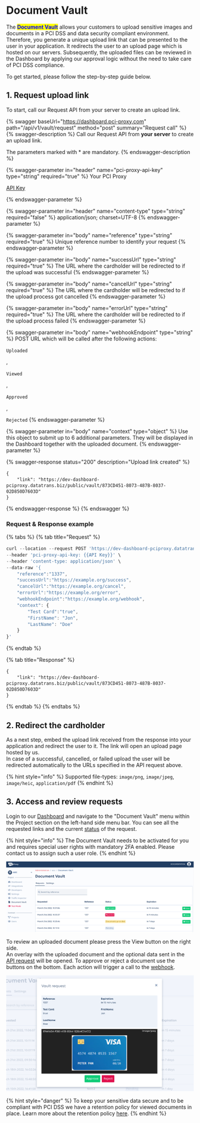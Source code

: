 # Document Vault

The <mark style="color:blue;">**Document Vault**</mark> allows your customers to upload sensitive images and documents in a PCI DSS and data security compliant environment. Therefore, you generate a unique upload link that can be presented to the user in your application. It redirects the user to an upload page which is hosted on our servers. Subsequently, the uploaded files can be reviewed in the Dashboard by applying our approval logic without the need to take care of PCI DSS compliance.

To get started, please follow the step-by-step guide below.

## 1. Request upload link

To start, call our Request API from your server to create an upload link.

{% swagger baseUrl="https://dashboard.pci-proxy.com" path="/api/v1/vault/request" method="post" summary="Request call" %}
{% swagger-description %}
Call our Request API from **your server** to create an upload link.

The parameters marked with \* are mandatory.&#x20;
{% endswagger-description %}

{% swagger-parameter in="header" name="pci-proxy-api-key" type="string" required="true" %}
Your PCI Proxy 

[API Key](../../resources/pci-proxy-dashboard/api-authentication-data.md)


{% endswagger-parameter %}

{% swagger-parameter in="header" name="content-type" type="string" required="false" %}
application/json; charset=UTF-8
{% endswagger-parameter %}

{% swagger-parameter in="body" name="reference" type="string" required="true" %}
Unique reference number to identify your request
{% endswagger-parameter %}

{% swagger-parameter in="body" name="successUrl" type="string" required="true" %}
The URL where the cardholder will be redirected to if the upload was successful
{% endswagger-parameter %}

{% swagger-parameter in="body" name="cancelUrl" type="string" required="true" %}
The URL where the cardholder will be redirected to if the upload process got cancelled 
{% endswagger-parameter %}

{% swagger-parameter in="body" name="errorUrl" type="string" required="true" %}
The URL where the cardholder will be redirected to if the upload process failed
{% endswagger-parameter %}

{% swagger-parameter in="body" name="webhookEndpoint" type="string" %}
POST URL which will be called after the following actions: 

`Uploaded`

, 

`Viewed`

, 

`Approved`

, 

`Rejected`
{% endswagger-parameter %}

{% swagger-parameter in="body" name="context" type="object" %}
Use this object to submit up to 6 additional parameters. They will be displayed in the Dashboard together with the uploaded document. 
{% endswagger-parameter %}

{% swagger-response status="200" description="Upload link created" %}
```
{
    "link": "https://dev-dashboard-pciproxy.datatrans.biz/public/vault/873CD451-8073-487B-8037-02D850D7603D"
}
```
{% endswagger-response %}
{% endswagger %}

### Request & Response example

{% tabs %}
{% tab title="Request" %}
```javascript
curl --location --request POST 'https://dev-dashboard-pciproxy.datatrans.biz/api/v1/vault/request' \
--header 'pci-proxy-api-key: {{API Key}}' \
--header 'content-type: application/json' \
--data-raw '{
    "reference":"1337",
    "successUrl":"https://example.org/success",
    "cancelUrl":"https://example.org/cancel",
    "errorUrl":"https://example.org/error",
    "webhookEndpoint":"https://example.org/webhook",
    "context": {
        "Test Card":"true", 
        "FirstName": "Jon",
        "LastName": "Doe"
    }
}'
```
{% endtab %}

{% tab title="Response" %}
```
{
    "link": "https://dev-dashboard-pciproxy.datatrans.biz/public/vault/873CD451-8073-487B-8037-02D850D7603D"
}
```
{% endtab %}
{% endtabs %}

## 2. Redirect the cardholder&#x20;

As a next step, embed the upload link received from the response into your application and redirect the user to it. The link will open an upload page hosted by us. \
In case of a successful, cancelled, or failed upload the user will be redirected automatically to the URLs specified in the API request above.&#x20;

{% hint style="info" %}
Supported file-types: `image/png`, `image/jpeg`, `image/heic`, `application/pdf`
{% endhint %}

## 3. Access and review requests

Login to our [Dashboard](https://dashboard.pci-proxy.com/login) and navigate to the "Document Vault" menu within the Project section on the left-hand side menu bar. You can see all the requested links and the current [status](request-status-and-webhooks.md#1.-request-status) of the request.&#x20;

{% hint style="info" %}
The Document Vault needs to be activated for you and requires special user rights with mandatory 2FA enabled. Please contact us to assign such a user role.&#x20;
{% endhint %}

![Document Vault overview menu](<../../.gitbook/assets/Vault overview.png>)

To review an uploaded document please press the View button on the right side.\
An overlay with the uploaded document and the optional data sent in the [API request](./#1.-request-upload-link) will be opened. To approve or reject a document use the buttons on the bottom. Each action will trigger a call to the [webhook](request-status-and-webhooks.md#2.-webhooks).&#x20;

![Document Vault detail view](<../../.gitbook/assets/Detail view.png>)

{% hint style="danger" %}
To keep your sensitive data secure and to be compliant with PCI DSS we have a retention policy for viewed documents in place. Learn more about the retention policy [here](security-and-retention-policy.md).&#x20;
{% endhint %}
